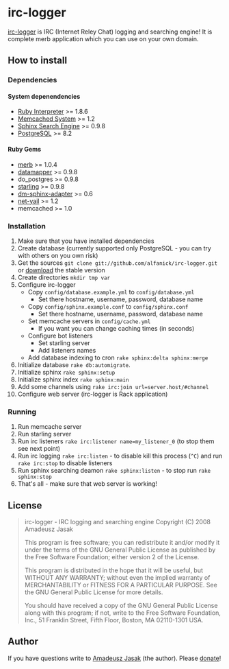 # irc-logger
[irc-logger][irc-logger] is IRC (Internet Reley Chat) logging and searching engine! It is complete merb application which you can use on your own domain.

## How to install

### Dependencies

#### System depenendencies
* [Ruby Interpreter][ruby] >= 1.8.6
* [Memcached System][memcached] >= 1.2
* [Sphinx Search Engine][sphinx] >= 0.9.8
* [PostgreSQL][postgresql] >= 8.2

#### Ruby Gems
* [merb][merb] >= 1.0.4
* [datamapper][datamapper] >= 0.9.8
* do_postgres >= 0.9.8
* [starling][starling] >= 0.9.8
* [dm-sphinx-adapter][dm-sphinx-adapter] >= 0.6 
* [net-yail][net-yail] >= 1.2
* memcached >= 1.0

### Installation
1. Make sure that you have installed dependencies
2. Create database (currently supported only PostgreSQL - you can try with others on you own risk)
3. Get the sources `git clone git://github.com/alfanick/irc-logger.git` or [download][irc-logger] the stable version
4. Create directories `mkdir tmp var`
5. Configure irc-logger
   * Copy `config/database.example.yml` to `config/database.yml`
     * Set there hostname, username, password, database name
   * Copy `config/sphinx.example.conf` to `config/sphinx.conf`
     * Set there hostname, username, password, database name
   * Set memcache servers in `config/cache.yml`
     * If you want you can change caching times (in seconds)
   * Configure bot listeners
     * Set starling server
     * Add listeners names
   * Add database indexing to cron `rake sphinx:delta sphinx:merge`
6. Initialize database `rake db:automigrate`.
7. Initialize sphinx `rake sphinx:setup`
8. Initialize sphinx index `rake sphinx:main`
9. Add some channels using `rake irc:join url=server.host/#channel`
10. Configure web server (irc-logger is Rack application)

### Running
1. Run memcache server
2. Run starling server
3. Run irc listeners `rake irc:listener name=my_listener_0` (to stop them see next point)
4. Run irc logging `rake irc:listen` - to disable kill this process (`^C`) and run `rake irc:stop` to disable listeners
5. Run sphinx searching deamon `rake sphinx:listen` - to stop run `rake sphinx:stop`
6. That's all - make sure that web server is working!

## License
> irc-logger - IRC logging and searching engine
> Copyright (C) 2008 Amadeusz Jasak
>
> This program is free software; you can redistribute it and/or modify
> it under the terms of the GNU General Public License as published by
> the Free Software Foundation; either version 2 of the License.
>
> This program is distributed in the hope that it will be useful,
> but WITHOUT ANY WARRANTY; without even the implied warranty of
> MERCHANTABILITY or FITNESS FOR A PARTICULAR PURPOSE.  See the
> GNU General Public License for more details.
> 
> You should have received a copy of the GNU General Public License along
> with this program; if not, write to the Free Software Foundation, Inc.,
> 51 Franklin Street, Fifth Floor, Boston, MA 02110-1301 USA.

## Author
If you have questions write to [Amadeusz Jasak][email] (the author). Please [donate][donate]!

  [irc-logger]: http://github.com/alfanick/irc-logger
  
  [ruby]: http://ruby-lang.org
  [memcached]: http://www.danga.com/memcached/
  [sphinx]: http://www.sphinxsearch.com
  [postgresql]: http://www.postgresql.org
  
  [merb]: http://merbivore.com
  [datamapper]: http://datamapper.org
  [starling]: http://github.com/defunkt/starling
  [dm-sphinx-adapter]: http://github.com/shanna/dm-sphinx-adapter
  [net-yail]: http://rubyforge.org/projects/ruby-irc-yail
  
  [email]:  mailto:amadeusz.jasak@gmail.com
  [donate]: http://pledgie.org/campaigns/2048